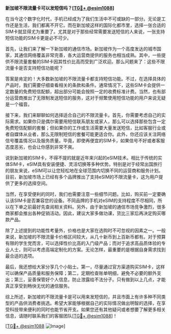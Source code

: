 **新加坡不限流量卡可以发短信吗？[[TG💪+ @esim1088](https://t.me/s/esim1088)]**

在当今这个数字化时代，手机已经成为了我们生活中不可或缺的一部分。无论是工作还是生活，我们都离不开它。而在新加坡这样的国际化都市里，选择一张合适的SIM卡就显得尤为重要了。尤其是对于那些经常需要发送短信的人来说，一张支持短信功能的SIM卡更是必不可少。

首先，让我们来了解一下新加坡的通信市场。新加坡作为一个高度发达的城市国家，其通信网络覆盖非常完善，各大运营商提供的服务也相当成熟。其中，一些提供不限流量套餐的SIM卡因其性价比高而受到广泛欢迎。那么问题来了：这些不限流量卡是否支持短信功能呢？

答案是肯定的！大多数新加坡的不限流量卡都支持短信功能。不过，在选择具体的产品时，我们需要仔细查看相关的条款和条件。通常情况下，这些SIM卡会提供一定数量的免费短信配额，超出部分可能会按照一定的收费标准计费。当然，也有部分运营商推出了无限制发送短信的服务，这对于频繁使用短信功能的用户来说无疑是一个福音。

接下来，我们来聊聊如何选择适合自己的不限流量卡。首先，你需要考虑自己的实际需求。如果你只是偶尔需要用短信联系朋友或家人，那么可以选择那些包含一定免费短信配额的套餐；但如果你的工作或生活需要大量发送短信，比如客服行业或者自媒体从业者，那么无限制短信的套餐可能更适合你。此外，你还应该关注网络信号覆盖情况以及服务质量。毕竟，即使再便宜的SIM卡，如果信号不好或者客服态度恶劣，也会让你感到非常不爽。

说到新加坡的SIM卡，不得不提的就是近年来兴起的eSIM技术。相比于传统的实体SIM卡，eSIM具有安装便捷、灵活切换等多种优势。特别是对于经常出国旅行的朋友来说，eSIM可以让您轻松地在全球范围内切换不同的运营商和服务计划。目前，新加坡市场上已经有多个品牌推出了支持eSIM的不限流量卡，这为用户提供了更多的选择空间。

当然，在享受便利的同时，我们也需要注意一些细节问题。比如，购买前一定要确认该SIM卡是否兼容您的设备。不同品牌的手机对eSIM的支持程度不尽相同，所以在下单之前最好先查阅相关资料。另外，由于新加坡的通信市场竞争激烈，很多商家都会推出各种促销活动。因此，建议大家多做功课，货比三家后再决定购买哪款产品。

除了上述提到的功能性考量外，价格也是大家在选购时不可忽视的因素之一。一般来说，新加坡的不限流量卡价格区间较大，从几十新币到上百新币都有。对于预算有限的学生党而言，可以选择性价比高的入门级产品；而对于追求高品质体验的专业人士，则可以考虑高端定制化的方案。无论怎样，最重要的是根据自身需求找到最合适的选项。

最后，我还想给大家分享几个小贴士。第一，尽量通过官方渠道购买SIM卡，这样可以确保产品质量和服务保障；第二，定期检查账单明细，避免不必要的额外支出；第三，妥善保管好个人信息，防止泄露给不法分子。只有做到以上几点，才能真正享受到畅快无忧的通信服务。

综上所述，新加坡的不限流量卡是可以用来发短信的，并且市面上有许多种不同类型的产品供消费者挑选。希望大家能够根据自己的实际情况做出明智的选择，在享受科技带来便利的同时也能节省开支。如果您还有其他疑问或者想要了解更多相关信息，请随时联系我们的客服团队[[TG💪+ @esim1088](https://t.me/s/esim1088)]！

[[TG💪+ @esim1088](https://t.me/s/esim1088) ![Image](https://i.postimg.cc/4NQfJmqS/Snipaste-2025-05-13-00-14-12.png)]